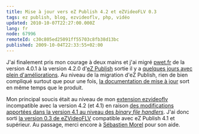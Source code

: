 ```yaml
---
title: Mise à jour vers eZ Publish 4.2 et eZVideoFLV 0.3
tags: ez publish, blog, ezvideoflv, php, vidéo
updated: 2010-10-07T22:27:00.000Z
lang: fr
node: 67996
remoteId: c30c805ed25091ff55703c8fb38d13bc
published: 2009-10-04T22:33:55+02:00
---
```


J'ai finalement pris mon courage à deux mains et j'ai migré [pwet.fr]() de la version 4.0.1 à la version 4.2.0 d'[eZ Publish](/tag/ez+publish) sortie il y a [quelques jours avec plein d'améliorations](http://ez.no/developer/news/ez_publish_4_2_0_released). Au niveau de la migration d'eZ Publish, rien de bien compliqué surtout que pour une fois, [la documentation de mise à jour](http://ez.no/doc/ez_publish/upgrading/upgrading_to_4_2/upgrading_from_4_1_x_to_4_2_y) sort en même temps que le produit.


Mon principal soucis était au niveau de mon [extension ezvideoflv](http://projects.ez.no/ezvideoflv) incompatible avec la version 4.2 (et 4.1) en raison [des modifications apportées dans la version 4.1 au niveau des *binary file handlers*](http://pubsvn.ez.no/websvn2/filedetails.php?repname=nextgen&amp;path=%2Ftrunk%2Fdoc%2Fbc%2F4.1%2Fchanges-4.1.0.txt). J'ai donc sorti [la version 0.3 de eZVideoFLV](http://projects.ez.no/ezvideoflv/downloads/ezvideoflv_datatype_0_3) compatible avec eZ Publish 4.1 et supérieur. Au passage, merci encore à [Sébastien Morel](http://blog.plopix.net) pour son aide.

